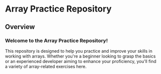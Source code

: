 # Array Practice Repository
## Overview
### Welcome to the Array Practice Repository! <br/>
This repository is designed to help you practice and improve your skills in working with arrays. Whether you're a beginner looking to grasp the basics or an experienced developer aiming to enhance your proficiency, you'll find a variety of array-related exercises here.
